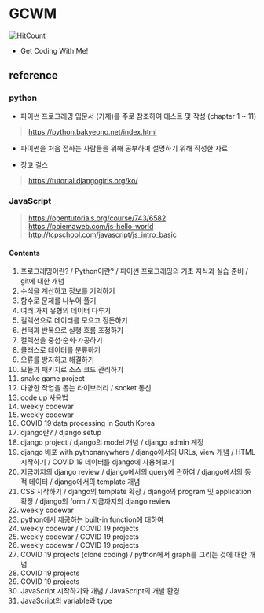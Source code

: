 # GCWM  

[![HitCount](http://hits.dwyl.com/daegukdo/GCWM.svg)](http://hits.dwyl.com/daegukdo/GCWM)  

 - Get Coding With Me!  

## reference  

### python  

 - 파이썬 프로그래밍 입문서 (가제)를 주로 참조하여 테스트 및 작성 (chapter 1 ~ 11)  
 
 > https://python.bakyeono.net/index.html  
 
 - 파이썬을 처음 접하는 사람들을 위해 공부하며 설명하기 위해 작성한 자료  

 - 장고 걸스  

 > https://tutorial.djangogirls.org/ko/  

### JavaScript

 > https://opentutorials.org/course/743/6582  
 > https://poiemaweb.com/js-hello-world  
 > http://tcpschool.com/javascript/js_intro_basic  

#### Contents

 1. 프로그래밍이란? / Python이란? / 파이썬 프로그래밍의 기초 지식과 실습 준비 / git에 대한 개념  
 2. 수식을 계산하고 정보를 기억하기  
 3. 함수로 문제를 나누어 풀기  
 4. 여러 가지 유형의 데이터 다루기  
 5. 컬렉션으로 데이터를 모으고 정돈하기  
 6. 선택과 반복으로 실행 흐름 조정하기  
 7. 컬렉션을 중첩·순회·가공하기  
 8. 클래스로 데이터를 분류하기  
 9. 오류를 방지하고 해결하기  
 10. 모듈과 패키지로 소스 코드 관리하기  
 11. snake game project  
 12. 다양한 작업을 돕는 라이브러리 / socket 통신  
 13. code up 사용법  
 14. weekly codewar  
 15. weekly codewar  
 16. COVID 19 data processing in South Korea  
 17. django란? / django setup  
 18. django project / django의 model 개념 / django admin 계정  
 19. django 배포 with pythonanywhere / django에서의 URLs, view 개념 / HTML 시작하기 / COVID 19 데이터를 django에 사용해보기  
 20. 지금까지의 django review / django에서의 query에 관하여 / django에서의 동적 데이터 / django에서의 template 개념  
 21. CSS 시작하기 / django의 template 확장 / django의 program 및 application 확장 / django의 form / 지금까지의 django review  
 22. weekly codewar  
 23. python에서 제공하는 built-in function에 대하여  
 24. weekly codewar / COVID 19 projects  
 25. weekly codewar / COVID 19 projects  
 26. weekly codewar / COVID 19 projects  
 27. COVID 19 projects (clone coding) / python에서 graph를 그리는 것에 대한 개념  
 28. COVID 19 projects  
 29. COVID 19 projects  
 30. JavaScript 시작하기와 개념 / JavaScript의 개발 환경  
 31. JavaScript의 variable과 type  